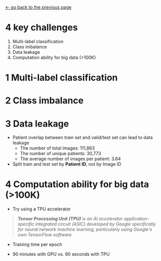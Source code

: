 [<- go back to the previous page](../chestxray/README.md)


# 4 key challenges
1. Multi-label classification
2. Class imbalance
3. Data leakage
4. Computation ability for big data (>100K)


# 1 Multi-label classification

# 2 Class imbalance

# 3 Data leakage
- Patient overlap between train set and valid/test set can lead to data leakage
  * The number of total images: 111,863
  * The number of unique patients: 30,773
  * The average number of images per patient: 3.64
- Split train and test set by **Patient ID**, not by Image ID


# 4 Computation ability for big data (>100K)
- Try using a TPU accelerator
 > ***Tensor Processing Unit (TPU)** is an AI accelerator application-specific integrated circuit (ASIC) developed by Google specifically for neural network machine learning, particularly using Google's own TensorFlow software.*
- Training time per epoch
 * 90 minutes with GPU vs. 90 seconds with TPU

